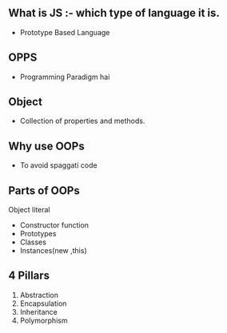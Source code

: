 ## What is JS :- which type of language it is.
- Prototype Based Language 

## OPPS 
- Programming Paradigm hai
## Object
- Collection of properties and methods.
## Why use OOPs
- To avoid spaggati code

## Parts of OOPs

Object literal
- Constructor function
- Prototypes
- Classes
- Instances(new ,this)

## 4 Pillars
1. Abstraction
2. Encapsulation
3. Inheritance
4. Polymorphism



